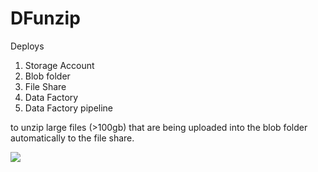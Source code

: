 # DFunzip

Deploys

1. Storage Account
2. Blob folder
3. File Share
4. Data Factory
5. Data Factory pipeline

to unzip large files (>100gb) that are being uploaded into the blob folder automatically to the file share.

<a href="https://portal.azure.com/#create/Microsoft.Template/uri/https%3A%2F%2Fraw.githubusercontent.com%2Fwegeneda%2FDFunzip%2Fmaster%2Fdeployazure.json" target="_blank"><img src="https://azuredeploy.net/deploybutton.png"/></a>

